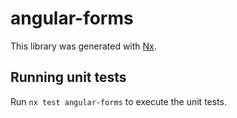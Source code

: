 # angular-forms

This library was generated with [Nx](https://nx.dev).

## Running unit tests

Run `nx test angular-forms` to execute the unit tests.
